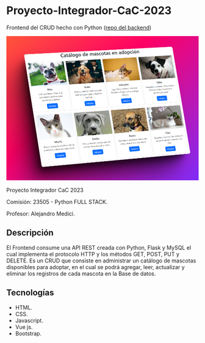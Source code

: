 # Proyecto-Integrador-CaC-2023
Frontend del CRUD hecho con Python ([repo del backend](https://github.com/gabygramajo/backend-proyecto-integrador-CaC-2023))

![portada de yoTeCuido](./yoTecuido.png)  

Proyecto Integrador CaC 2023

Comisión: 23505 - Python FULL STACK.

Profesor: Alejandro Medici.

## Descripción
El Frontend consume una API REST creada con Python, Flask y MySQL el cual implementa el protocolo HTTP y los métodos GET, POST, PUT y DELETE.
Es un CRUD que consiste en administrar un catálogo de mascotas disponibles para adoptar, en el cual se podrá agregar, leer, actualizar y eliminar los registros de cada mascota en la Base de datos.
  
## Tecnologías
- HTML.
- CSS.
- Javascript.
- Vue js.
- Bootstrap.

